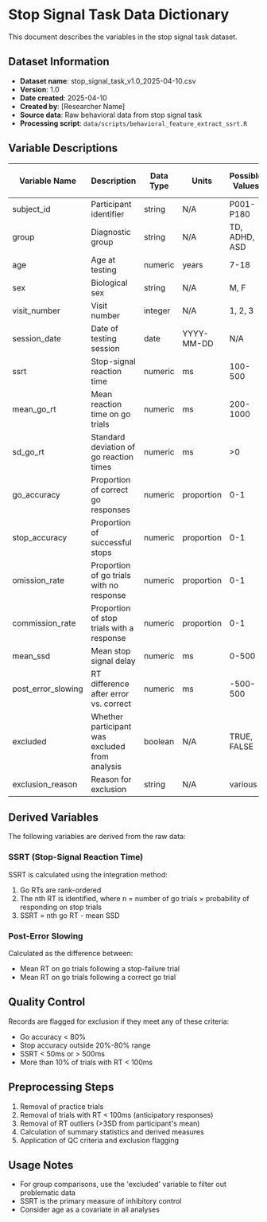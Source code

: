 # Stop Signal Task Data Dictionary

This document describes the variables in the stop signal task dataset.

## Dataset Information

- **Dataset name**: stop_signal_task_v1.0_2025-04-10.csv
- **Version**: 1.0
- **Date created**: 2025-04-10
- **Created by**: [Researcher Name]
- **Source data**: Raw behavioral data from stop signal task
- **Processing script**: `data/scripts/behavioral_feature_extract_ssrt.R`

## Variable Descriptions

| Variable Name | Description | Data Type | Units | Possible Values | Missing Value Code |
|---------------|-------------|-----------|-------|-----------------|-------------------|
| subject_id | Participant identifier | string | N/A | P001-P180 | N/A |
| group | Diagnostic group | string | N/A | TD, ADHD, ASD | N/A |
| age | Age at testing | numeric | years | 7-18 | NA |
| sex | Biological sex | string | N/A | M, F | NA |
| visit_number | Visit number | integer | N/A | 1, 2, 3 | NA |
| session_date | Date of testing session | date | YYYY-MM-DD | N/A | NA |
| ssrt | Stop-signal reaction time | numeric | ms | 100-500 | NA |
| mean_go_rt | Mean reaction time on go trials | numeric | ms | 200-1000 | NA |
| sd_go_rt | Standard deviation of go reaction times | numeric | ms | >0 | NA |
| go_accuracy | Proportion of correct go responses | numeric | proportion | 0-1 | NA |
| stop_accuracy | Proportion of successful stops | numeric | proportion | 0-1 | NA |
| omission_rate | Proportion of go trials with no response | numeric | proportion | 0-1 | NA |
| commission_rate | Proportion of stop trials with a response | numeric | proportion | 0-1 | NA |
| mean_ssd | Mean stop signal delay | numeric | ms | 0-500 | NA |
| post_error_slowing | RT difference after error vs. correct | numeric | ms | -500-500 | NA |
| excluded | Whether participant was excluded from analysis | boolean | N/A | TRUE, FALSE | NA |
| exclusion_reason | Reason for exclusion | string | N/A | various | NA |

## Derived Variables

The following variables are derived from the raw data:

### SSRT (Stop-Signal Reaction Time)

SSRT is calculated using the integration method:
1. Go RTs are rank-ordered
2. The nth RT is identified, where n = number of go trials × probability of responding on stop trials
3. SSRT = nth go RT - mean SSD

### Post-Error Slowing

Calculated as the difference between:
- Mean RT on go trials following a stop-failure trial
- Mean RT on go trials following a correct go trial

## Quality Control

Records are flagged for exclusion if they meet any of these criteria:
- Go accuracy < 80%
- Stop accuracy outside 20%-80% range
- SSRT < 50ms or > 500ms
- More than 10% of trials with RT < 100ms

## Preprocessing Steps

1. Removal of practice trials
2. Removal of trials with RT < 100ms (anticipatory responses)
3. Removal of RT outliers (>3SD from participant's mean)
4. Calculation of summary statistics and derived measures
5. Application of QC criteria and exclusion flagging

## Usage Notes

- For group comparisons, use the 'excluded' variable to filter out problematic data
- SSRT is the primary measure of inhibitory control
- Consider age as a covariate in all analyses
